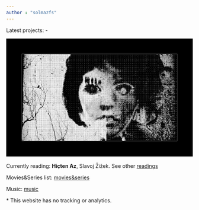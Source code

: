 ```yaml
---
author : "solmazfs"
---
```


Latest projects: -

<img src="images/r.png" width="600" loading="lazy"/> 

Currently reading: **Hiçten Az**, Slavoj Žižek. See other [readings](/blog/books)

Movies&Series list: [movies&series](/blog/movies-and-series)

Music: [music](/blog/music)

<span class="mark">* This website has no tracking or analytics.</span>

